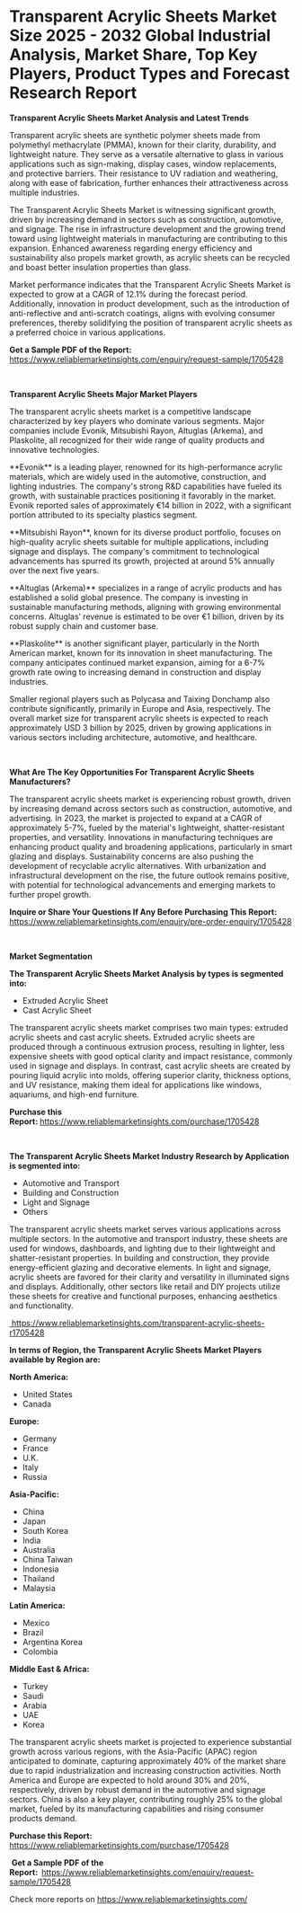 <p><h1>Transparent Acrylic Sheets Market Size 2025 - 2032 Global Industrial Analysis, Market Share, Top Key Players, Product Types and Forecast Research Report</h1></p><p><strong>Transparent Acrylic Sheets Market Analysis and Latest Trends</strong></p>
<p><p>Transparent acrylic sheets are synthetic polymer sheets made from polymethyl methacrylate (PMMA), known for their clarity, durability, and lightweight nature. They serve as a versatile alternative to glass in various applications such as sign-making, display cases, window replacements, and protective barriers. Their resistance to UV radiation and weathering, along with ease of fabrication, further enhances their attractiveness across multiple industries.</p><p>The Transparent Acrylic Sheets Market is witnessing significant growth, driven by increasing demand in sectors such as construction, automotive, and signage. The rise in infrastructure development and the growing trend toward using lightweight materials in manufacturing are contributing to this expansion. Enhanced awareness regarding energy efficiency and sustainability also propels market growth, as acrylic sheets can be recycled and boast better insulation properties than glass.</p><p>Market performance indicates that the Transparent Acrylic Sheets Market is expected to grow at a CAGR of 12.1% during the forecast period. Additionally, innovation in product development, such as the introduction of anti-reflective and anti-scratch coatings, aligns with evolving consumer preferences, thereby solidifying the position of transparent acrylic sheets as a preferred choice in various applications.</p></p>
<p><strong>Get a Sample PDF of the Report:&nbsp;</strong> <a href="https://www.reliablemarketinsights.com/enquiry/request-sample/1705428?utm_campaign=3168&utm_medium=2&utm_source=Github&utm_content=ia&utm_term=27032025&utm_id=transparent-acrylic-sheets">https://www.reliablemarketinsights.com/enquiry/request-sample/1705428</a></p>
<p>&nbsp;</p>
<p><strong>Transparent Acrylic Sheets Major Market Players</strong></p>
<p><p>The transparent acrylic sheets market is a competitive landscape characterized by key players who dominate various segments. Major companies include Evonik, Mitsubishi Rayon, Altuglas (Arkema), and Plaskolite, all recognized for their wide range of quality products and innovative technologies.</p><p>**Evonik** is a leading player, renowned for its high-performance acrylic materials, which are widely used in the automotive, construction, and lighting industries. The company's strong R&D capabilities have fueled its growth, with sustainable practices positioning it favorably in the market. Evonik reported sales of approximately €14 billion in 2022, with a significant portion attributed to its specialty plastics segment.</p><p>**Mitsubishi Rayon**, known for its diverse product portfolio, focuses on high-quality acrylic sheets suitable for multiple applications, including signage and displays. The company's commitment to technological advancements has spurred its growth, projected at around 5% annually over the next five years.</p><p>**Altuglas (Arkema)** specializes in a range of acrylic products and has established a solid global presence. The company is investing in sustainable manufacturing methods, aligning with growing environmental concerns. Altuglas’ revenue is estimated to be over €1 billion, driven by its robust supply chain and customer base.</p><p>**Plaskolite** is another significant player, particularly in the North American market, known for its innovation in sheet manufacturing. The company anticipates continued market expansion, aiming for a 6-7% growth rate owing to increasing demand in construction and display industries.</p><p>Smaller regional players such as Polycasa and Taixing Donchamp also contribute significantly, primarily in Europe and Asia, respectively. The overall market size for transparent acrylic sheets is expected to reach approximately USD 3 billion by 2025, driven by growing applications in various sectors including architecture, automotive, and healthcare.</p></p>
<p>&nbsp;</p>
<p><strong>What Are The Key Opportunities For Transparent Acrylic Sheets Manufacturers?</strong></p>
<p><p>The transparent acrylic sheets market is experiencing robust growth, driven by increasing demand across sectors such as construction, automotive, and advertising. In 2023, the market is projected to expand at a CAGR of approximately 5-7%, fueled by the material's lightweight, shatter-resistant properties, and versatility. Innovations in manufacturing techniques are enhancing product quality and broadening applications, particularly in smart glazing and displays. Sustainability concerns are also pushing the development of recyclable acrylic alternatives. With urbanization and infrastructural development on the rise, the future outlook remains positive, with potential for technological advancements and emerging markets to further propel growth.</p></p>
<p><strong>Inquire or Share Your Questions If Any Before Purchasing This Report:</strong> <a href="https://www.reliablemarketinsights.com/enquiry/pre-order-enquiry/1705428?utm_campaign=3168&utm_medium=2&utm_source=Github&utm_content=ia&utm_term=27032025&utm_id=transparent-acrylic-sheets">https://www.reliablemarketinsights.com/enquiry/pre-order-enquiry/1705428</a></p>
<p>&nbsp;</p>
<p><strong>Market Segmentation</strong></p>
<p><strong>The Transparent Acrylic Sheets Market Analysis by types is segmented into:</strong></p>
<p><ul><li>Extruded Acrylic Sheet</li><li>Cast Acrylic Sheet</li></ul></p>
<p><p>The transparent acrylic sheets market comprises two main types: extruded acrylic sheets and cast acrylic sheets. Extruded acrylic sheets are produced through a continuous extrusion process, resulting in lighter, less expensive sheets with good optical clarity and impact resistance, commonly used in signage and displays. In contrast, cast acrylic sheets are created by pouring liquid acrylic into molds, offering superior clarity, thickness options, and UV resistance, making them ideal for applications like windows, aquariums, and high-end furniture.</p></p>
<p><strong>Purchase this Report:&nbsp;</strong><a href="https://www.reliablemarketinsights.com/purchase/1705428?utm_campaign=3168&utm_medium=2&utm_source=Github&utm_content=ia&utm_term=27032025&utm_id=transparent-acrylic-sheets">https://www.reliablemarketinsights.com/purchase/1705428</a></p>
<p>&nbsp;</p>
<p><strong>The Transparent Acrylic Sheets Market Industry Research by Application is segmented into:</strong></p>
<p><ul><li>Automotive and Transport</li><li>Building and Construction</li><li>Light and Signage</li><li>Others</li></ul></p>
<p><p>The transparent acrylic sheets market serves various applications across multiple sectors. In the automotive and transport industry, these sheets are used for windows, dashboards, and lighting due to their lightweight and shatter-resistant properties. In building and construction, they provide energy-efficient glazing and decorative elements. In light and signage, acrylic sheets are favored for their clarity and versatility in illuminated signs and displays. Additionally, other sectors like retail and DIY projects utilize these sheets for creative and functional purposes, enhancing aesthetics and functionality.</p></p>
<p><a href="https://www.reliablemarketinsights.com/transparent-acrylic-sheets-r1705428?utm_campaign=3168&utm_medium=2&utm_source=Github&utm_content=ia&utm_term=27032025&utm_id=transparent-acrylic-sheets">&nbsp;https://www.reliablemarketinsights.com/transparent-acrylic-sheets-r1705428</a></p>
<p><strong>In terms of Region, the Transparent Acrylic Sheets Market Players available by Region are:</strong></p>
<p>
    <p> <strong> North America: </strong>
        <ul>
            <li>United States</li>
            <li>Canada</li>
        </ul>
        </p> 
    <p> <strong> Europe: </strong>
        <ul>
            <li>Germany</li>
            <li>France</li>
            <li>U.K.</li>
            <li>Italy</li>
            <li>Russia</li>
        </ul>
        </p> 
    <p> <strong> Asia-Pacific: </strong>
        <ul>
            <li>China</li>
            <li>Japan</li>
            <li>South Korea</li>
            <li>India</li>
            <li>Australia</li>
            <li>China Taiwan</li>
            <li>Indonesia</li>
            <li>Thailand</li>
            <li>Malaysia</li>
        </ul>
        </p> 
    <p> <strong> Latin America: </strong>
        <ul>
            <li>Mexico</li>
            <li>Brazil</li>
            <li>Argentina Korea</li>
            <li>Colombia</li>
        </ul>
        </p> 
    <p> <strong> Middle East & Africa: </strong>
        <ul>
            <li>Turkey</li>
            <li>Saudi</li>
            <li>Arabia</li>
            <li>UAE</li>
            <li>Korea</li>
        </ul>
    </p>
    </p>
<p><p>The transparent acrylic sheets market is projected to experience substantial growth across various regions, with the Asia-Pacific (APAC) region anticipated to dominate, capturing approximately 40% of the market share due to rapid industrialization and increasing construction activities. North America and Europe are expected to hold around 30% and 20%, respectively, driven by robust demand in the automotive and signage sectors. China is also a key player, contributing roughly 25% to the global market, fueled by its manufacturing capabilities and rising consumer products demand.</p></p>
<p><strong>Purchase this Report: </strong><a href="https://www.reliablemarketinsights.com/purchase/1705428?utm_campaign=3168&utm_medium=2&utm_source=Github&utm_content=ia&utm_term=27032025&utm_id=transparent-acrylic-sheets">https://www.reliablemarketinsights.com/purchase/1705428</a></p>
<p>&nbsp;<strong>Get a Sample PDF of the Report:&nbsp;&nbsp;</strong><a href="https://www.reliablemarketinsights.com/enquiry/request-sample/1705428?utm_campaign=3168&utm_medium=2&utm_source=Github&utm_content=ia&utm_term=27032025&utm_id=transparent-acrylic-sheets">https://www.reliablemarketinsights.com/enquiry/request-sample/1705428</a></p>
<p><strong></strong></p>
<p>Check more reports on <a href="https://www.reliablemarketinsights.com/?utm_campaign=3168&utm_medium=2&utm_source=Github&utm_content=ia&utm_term=27032025&utm_id=transparent-acrylic-sheets">https://www.reliablemarketinsights.com/</a></p>